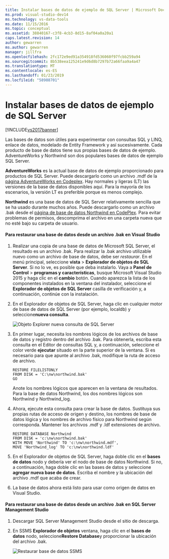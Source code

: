 ```yaml
---
title: Instalar bases de datos de ejemplo de SQL Server | Microsoft Docs
ms.prod: visual-studio-dev14
ms.technology: vs-data-tools
ms.date: 11/15/2016
ms.topic: conceptual
ms.assetid: 38840167-c3f8-4cb3-8d15-8af04a0a20a1
caps.latest.revision: 14
author: gewarren
ms.author: gewarren
manager: jillfra
ms.openlocfilehash: 2fc172e9ed91a354918fd536060f97fcbb259a94
ms.sourcegitcommit: 8b538eea125241e9d6d8b7297b72a66faa9a4a47
ms.translationtype: MT
ms.contentlocale: es-ES
ms.lasthandoff: 01/23/2019
ms.locfileid: "58988701"
---
```

# <a name="install-sql-server-sample-databases"></a>Instalar bases de datos de ejemplo de SQL Server
[!INCLUDE[vs2017banner](../includes/vs2017banner.md)]

  
Las bases de datos son útiles para experimentar con consultas SQL y LINQ, enlace de datos, modelado de Entity Framework y así sucesivamente.  Cada producto de base de datos tiene sus propias bases de datos de ejemplo. AdventureWorks y Northwind son dos populares bases de datos de ejemplo SQL Server.  
  
 **AdventureWorks** es la actual base de datos de ejemplo proporcionado para productos de SQL Server. Puede descargarlo como un archivo .mdf de la [página AdventureWorks en Codeplex](http://msftdbprodsamples.codeplex.com/). Hay normales y ligeras (LT) las versiones de la base de datos disponibles aquí. Para la mayoría de los escenarios, la versión LT es preferible porque es menos complejo.  
  
 **Northwind** es una base de datos de SQL Server relativamente sencilla que se ha usado durante muchos años. Puede descargarlo como un archivo .bak desde el [página de base de datos Northwind en CodePlex](https://northwinddatabase.codeplex.com/). Para evitar problemas de permisos, descomprima el archivo en una carpeta nueva que no esté bajo su carpeta de usuario.  
  
#### <a name="to-restore-a-database-from-a-bak-file-in-visual-studio"></a>Para restaurar una base de datos desde un archivo .bak en Visual Studio  
  
1.  Realizar una copia de una base de datos de Microsoft SQL Server, el resultado es un archivo .bak. Para realizar la .bak archivo utilizable nuevo como un archivo de base de datos, debe ser *restaurar*. En el menú principal, seleccione **vista** > **Explorador de objetos de SQL Server**. Si no lo ve, es posible que deba instalarlo. Vaya a **Panel de Control** > **programas y características**, busque Microsoft Visual Studio 2015 y haga clic en el **cambio** botón. Cuando aparezca la lista de los componentes instalados en la ventana del instalador, seleccione el **Explorador de objetos de SQL Server** casilla de verificación y, a continuación, continúe con la instalación.  
  
2.  En el Explorador de objetos de SQL Server, haga clic en cualquier motor de base de datos de SQL Server (por ejemplo, localdb) y seleccione**nueva consulta**.  
  
     ![Objeto Explorer nueva consulta de SQL Server](../data-tools/media/raddata-sql-server-object-explorer-new-query.png "raddata objeto Explorer nueva consulta de SQL Server")  
  
3.  En primer lugar, necesita los nombres lógicos de los archivos de base de datos y registro dentro del archivo .bak. Para obtenerla, escriba esta consulta en el Editor de consultas SQL y, a continuación, seleccione el color verde **ejecutar** situado en la parte superior de la ventana. Si es necesario para que apunte al archivo .bak, modifique la ruta de acceso de archivo.  
  
    ```  
    RESTORE FILELISTONLY  
    FROM DISK = 'C:\nw\northwind.bak'  
    GO  
    ```  
  
     Anote los nombres lógicos que aparecen en la ventana de resultados.  Para la base de datos Northwind, los dos nombres lógicos son Northwind y Northwind_log.  
  
4.  Ahora, ejecute esta consulta para crear la base de datos. Sustituya sus propias rutas de acceso de origen y destino, los nombres de base de datos lógica y los nombres de archivo físico para Northwind según corresponda. Mantener los archivos .mdf y .ldf extensiones de archivo.  
  
    ```  
    RESTORE DATABASE Northwind  
    FROM DISK = 'c:\nw\northwind.bak'  
    WITH MOVE 'Northwind' TO 'c:\nw\northwind.mdf',  
    MOVE 'Northwind_log' TO 'c:\nw\northwind.ldf'  
    ```  
  
5.  En el Explorador de objetos de SQL Server, haga doble clic en el **bases de datos** nodo y debería ver el nodo de base de datos Northwind. Si no, a continuación, haga doble clic en las bases de datos y seleccione **agregar nueva base de datos**. Escriba el nombre y la ubicación del archivo .mdf que acaba de crear.  
  
6.  La base de datos ahora está listo para usar como origen de datos en Visual Studio.  
  
#### <a name="to-restore-a-database-from-a-bak-file-in-sql-server-management-studio"></a>Para restaurar una base de datos desde un archivo .bak en SQL Server Management Studio  
  
1.  Descargar SQL Server Management Studio desde el sitio de descarga.  
  
2.  En SSMS **Explorador de objetos** ventana, haga clic en el **bases de datos** nodo, seleccione**Restore Database**y proporcionar la ubicación del archivo .bak.  
  
     ![Restaurar base de datos SSMS](../data-tools/media/raddata-ssms-restore-database.png "raddata SSMS Restaurar base de datos")
